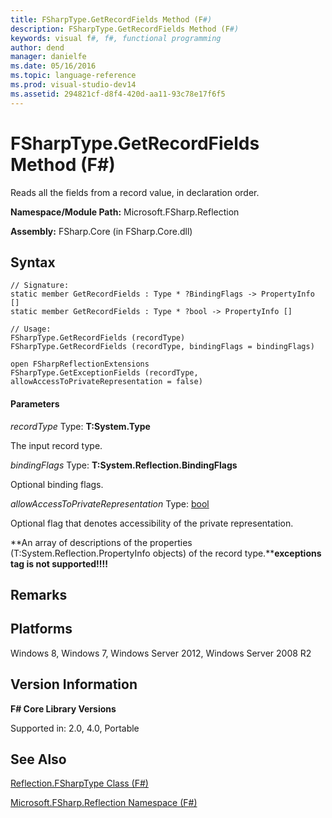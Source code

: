 ```yaml
---
title: FSharpType.GetRecordFields Method (F#)
description: FSharpType.GetRecordFields Method (F#)
keywords: visual f#, f#, functional programming
author: dend
manager: danielfe
ms.date: 05/16/2016
ms.topic: language-reference
ms.prod: visual-studio-dev14
ms.assetid: 294821cf-d8f4-420d-aa11-93c78e17f6f5 
---
```


# FSharpType.GetRecordFields Method (F#)

Reads all the fields from a record value, in declaration order.

**Namespace/Module Path:** Microsoft.FSharp.Reflection

**Assembly:** FSharp.Core (in FSharp.Core.dll)


## Syntax

```
// Signature:
static member GetRecordFields : Type * ?BindingFlags -> PropertyInfo []
static member GetRecordFields : Type * ?bool -> PropertyInfo []

// Usage:
FSharpType.GetRecordFields (recordType)
FSharpType.GetRecordFields (recordType, bindingFlags = bindingFlags)

open FSharpReflectionExtensions
FSharpType.GetExceptionFields (recordType, allowAccessToPrivateRepresentation = false)
```

#### Parameters
*recordType*
Type: **T:System.Type**


The input record type.


*bindingFlags*
Type: **T:System.Reflection.BindingFlags**


Optional binding flags.


*allowAccessToPrivateRepresentation*
Type: [bool](https://msdn.microsoft.com/library/89c0cf9c-49ce-4207-a3be-555851a67dd5)


Optional flag that denotes accessibility of the private representation.



**An array of descriptions of the properties (T:System.Reflection.PropertyInfo objects) of the record type.****exceptions tag is not supported!!!!**

## Remarks

## Platforms
Windows 8, Windows 7, Windows Server 2012, Windows Server 2008 R2


## Version Information
**F# Core Library Versions**

Supported in: 2.0, 4.0, Portable




## See Also
[Reflection.FSharpType Class &#40;F&#35;&#41;](Reflection.FSharpType-Class-%5BFSharp%5D.md)

[Microsoft.FSharp.Reflection Namespace &#40;F&#35;&#41;](Microsoft.FSharp.Reflection-Namespace-%5BFSharp%5D.md)

